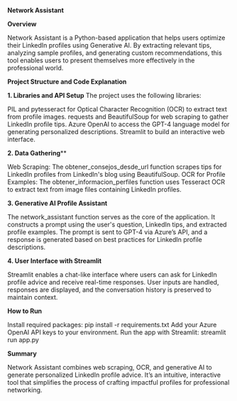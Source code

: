 **Network Assistant**

**Overview**

Network Assistant is a Python-based application that helps users optimize their LinkedIn profiles using Generative AI. By extracting relevant tips, analyzing sample profiles, and generating custom recommendations, this tool enables users to present themselves more effectively in the professional world.


**Project Structure and Code Explanation**

**1. Libraries and API Setup**
The project uses the following libraries:

PIL and pytesseract for Optical Character Recognition (OCR) to extract text from profile images.
requests and BeautifulSoup for web scraping to gather LinkedIn profile tips.
Azure OpenAI to access the GPT-4 language model for generating personalized descriptions.
Streamlit to build an interactive web interface.

**2. Data Gathering****

Web Scraping: 
The obtener_consejos_desde_url function scrapes tips for LinkedIn profiles from LinkedIn's blog using BeautifulSoup.
OCR for Profile Examples: 
The obtener_informacion_perfiles function uses Tesseract OCR to extract text from image files containing LinkedIn profiles.

**3. Generative AI Profile Assistant**

The network_assistant function serves as the core of the application. It constructs a prompt using the user's question, LinkedIn tips, and extracted profile examples. The prompt is sent to GPT-4 via Azure’s API, and a response is generated based on best practices for LinkedIn profile descriptions.

**4. User Interface with Streamlit**

Streamlit enables a chat-like interface where users can ask for LinkedIn profile advice and receive real-time responses. User inputs are handled, responses are displayed, and the conversation history is preserved to maintain context.

**How to Run**

Install required packages: pip install -r requirements.txt
Add your Azure OpenAI API keys to your environment.
Run the app with Streamlit: streamlit run app.py

**Summary**

Network Assistant combines web scraping, OCR, and generative AI to generate personalized LinkedIn profile advice. It’s an intuitive, interactive tool that simplifies the process of crafting impactful profiles for professional networking.

